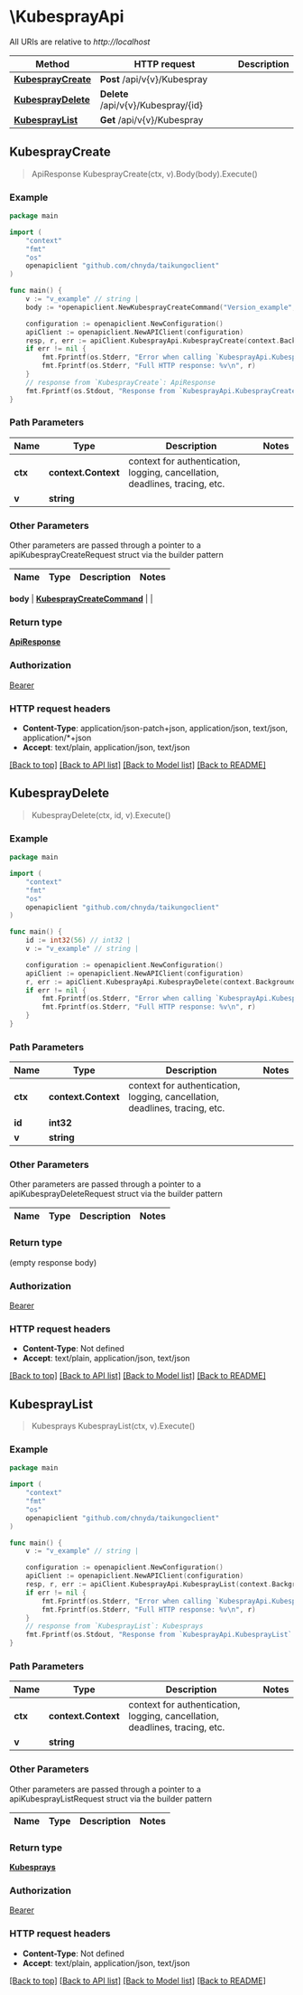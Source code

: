 # \KubesprayApi

All URIs are relative to *http://localhost*

Method | HTTP request | Description
------------- | ------------- | -------------
[**KubesprayCreate**](KubesprayApi.md#KubesprayCreate) | **Post** /api/v{v}/Kubespray | 
[**KubesprayDelete**](KubesprayApi.md#KubesprayDelete) | **Delete** /api/v{v}/Kubespray/{id} | 
[**KubesprayList**](KubesprayApi.md#KubesprayList) | **Get** /api/v{v}/Kubespray | 



## KubesprayCreate

> ApiResponse KubesprayCreate(ctx, v).Body(body).Execute()



### Example

```go
package main

import (
    "context"
    "fmt"
    "os"
    openapiclient "github.com/chnyda/taikungoclient"
)

func main() {
    v := "v_example" // string | 
    body := *openapiclient.NewKubesprayCreateCommand("Version_example", "KubernetesVersion_example") // KubesprayCreateCommand |  (optional)

    configuration := openapiclient.NewConfiguration()
    apiClient := openapiclient.NewAPIClient(configuration)
    resp, r, err := apiClient.KubesprayApi.KubesprayCreate(context.Background(), v).Body(body).Execute()
    if err != nil {
        fmt.Fprintf(os.Stderr, "Error when calling `KubesprayApi.KubesprayCreate``: %v\n", err)
        fmt.Fprintf(os.Stderr, "Full HTTP response: %v\n", r)
    }
    // response from `KubesprayCreate`: ApiResponse
    fmt.Fprintf(os.Stdout, "Response from `KubesprayApi.KubesprayCreate`: %v\n", resp)
}
```

### Path Parameters


Name | Type | Description  | Notes
------------- | ------------- | ------------- | -------------
**ctx** | **context.Context** | context for authentication, logging, cancellation, deadlines, tracing, etc.
**v** | **string** |  | 

### Other Parameters

Other parameters are passed through a pointer to a apiKubesprayCreateRequest struct via the builder pattern


Name | Type | Description  | Notes
------------- | ------------- | ------------- | -------------

 **body** | [**KubesprayCreateCommand**](KubesprayCreateCommand.md) |  | 

### Return type

[**ApiResponse**](ApiResponse.md)

### Authorization

[Bearer](../README.md#Bearer)

### HTTP request headers

- **Content-Type**: application/json-patch+json, application/json, text/json, application/*+json
- **Accept**: text/plain, application/json, text/json

[[Back to top]](#) [[Back to API list]](../README.md#documentation-for-api-endpoints)
[[Back to Model list]](../README.md#documentation-for-models)
[[Back to README]](../README.md)


## KubesprayDelete

> KubesprayDelete(ctx, id, v).Execute()



### Example

```go
package main

import (
    "context"
    "fmt"
    "os"
    openapiclient "github.com/chnyda/taikungoclient"
)

func main() {
    id := int32(56) // int32 | 
    v := "v_example" // string | 

    configuration := openapiclient.NewConfiguration()
    apiClient := openapiclient.NewAPIClient(configuration)
    r, err := apiClient.KubesprayApi.KubesprayDelete(context.Background(), id, v).Execute()
    if err != nil {
        fmt.Fprintf(os.Stderr, "Error when calling `KubesprayApi.KubesprayDelete``: %v\n", err)
        fmt.Fprintf(os.Stderr, "Full HTTP response: %v\n", r)
    }
}
```

### Path Parameters


Name | Type | Description  | Notes
------------- | ------------- | ------------- | -------------
**ctx** | **context.Context** | context for authentication, logging, cancellation, deadlines, tracing, etc.
**id** | **int32** |  | 
**v** | **string** |  | 

### Other Parameters

Other parameters are passed through a pointer to a apiKubesprayDeleteRequest struct via the builder pattern


Name | Type | Description  | Notes
------------- | ------------- | ------------- | -------------



### Return type

 (empty response body)

### Authorization

[Bearer](../README.md#Bearer)

### HTTP request headers

- **Content-Type**: Not defined
- **Accept**: text/plain, application/json, text/json

[[Back to top]](#) [[Back to API list]](../README.md#documentation-for-api-endpoints)
[[Back to Model list]](../README.md#documentation-for-models)
[[Back to README]](../README.md)


## KubesprayList

> Kubesprays KubesprayList(ctx, v).Execute()



### Example

```go
package main

import (
    "context"
    "fmt"
    "os"
    openapiclient "github.com/chnyda/taikungoclient"
)

func main() {
    v := "v_example" // string | 

    configuration := openapiclient.NewConfiguration()
    apiClient := openapiclient.NewAPIClient(configuration)
    resp, r, err := apiClient.KubesprayApi.KubesprayList(context.Background(), v).Execute()
    if err != nil {
        fmt.Fprintf(os.Stderr, "Error when calling `KubesprayApi.KubesprayList``: %v\n", err)
        fmt.Fprintf(os.Stderr, "Full HTTP response: %v\n", r)
    }
    // response from `KubesprayList`: Kubesprays
    fmt.Fprintf(os.Stdout, "Response from `KubesprayApi.KubesprayList`: %v\n", resp)
}
```

### Path Parameters


Name | Type | Description  | Notes
------------- | ------------- | ------------- | -------------
**ctx** | **context.Context** | context for authentication, logging, cancellation, deadlines, tracing, etc.
**v** | **string** |  | 

### Other Parameters

Other parameters are passed through a pointer to a apiKubesprayListRequest struct via the builder pattern


Name | Type | Description  | Notes
------------- | ------------- | ------------- | -------------


### Return type

[**Kubesprays**](Kubesprays.md)

### Authorization

[Bearer](../README.md#Bearer)

### HTTP request headers

- **Content-Type**: Not defined
- **Accept**: text/plain, application/json, text/json

[[Back to top]](#) [[Back to API list]](../README.md#documentation-for-api-endpoints)
[[Back to Model list]](../README.md#documentation-for-models)
[[Back to README]](../README.md)

